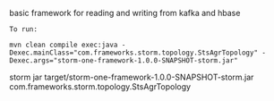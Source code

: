 basic framework for reading and writing from kafka and hbase

    To run:

    mvn clean compile exec:java -Dexec.mainClass="com.frameworks.storm.topology.StsAgrTopology" -Dexec.args="storm-one-framework-1.0.0-SNAPSHOT-storm.jar"
storm jar target/storm-one-framework-1.0.0-SNAPSHOT-storm.jar com.frameworks.storm.topology.StsAgrTopology

